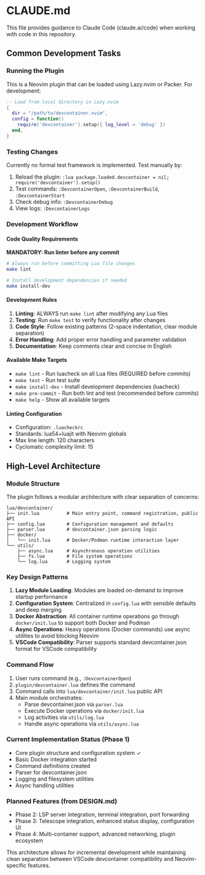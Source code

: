 # CLAUDE.md

This file provides guidance to Claude Code (claude.ai/code) when working with code in this repository.

## Common Development Tasks

### Running the Plugin
This is a Neovim plugin that can be loaded using Lazy.nvim or Packer. For development:
```lua
-- Load from local directory in Lazy.nvim
{
  dir = "/path/to/devcontainer.nvim",
  config = function()
    require('devcontainer').setup({ log_level = 'debug' })
  end,
}
```

### Testing Changes
Currently no formal test framework is implemented. Test manually by:
1. Reload the plugin: `:lua package.loaded.devcontainer = nil; require('devcontainer').setup()`
2. Test commands: `:DevcontainerOpen`, `:DevcontainerBuild`, `:DevcontainerStart`
3. Check debug info: `:DevcontainerDebug`
4. View logs: `:DevcontainerLogs`

### Development Workflow

#### Code Quality Requirements
**MANDATORY: Run linter before any commit**
```bash
# Always run before committing Lua file changes
make lint

# Install development dependencies if needed
make install-dev
```

#### Development Rules
1. **Linting**: ALWAYS run `make lint` after modifying any Lua files
2. **Testing**: Run `make test` to verify functionality after changes
3. **Code Style**: Follow existing patterns (2-space indentation, clear module separation)
4. **Error Handling**: Add proper error handling and parameter validation
5. **Documentation**: Keep comments clear and concise in English

#### Available Make Targets
- `make lint` - Run luacheck on all Lua files (REQUIRED before commits)
- `make test` - Run test suite
- `make install-dev` - Install development dependencies (luacheck)
- `make pre-commit` - Run both lint and test (recommended before commits)
- `make help` - Show all available targets

#### Linting Configuration
- Configuration: `.luacheckrc`
- Standards: lua54+luajit with Neovim globals
- Max line length: 120 characters
- Cyclomatic complexity limit: 15

## High-Level Architecture

### Module Structure
The plugin follows a modular architecture with clear separation of concerns:

```
lua/devcontainer/
├── init.lua          # Main entry point, command registration, public API
├── config.lua        # Configuration management and defaults
├── parser.lua        # devcontainer.json parsing logic
├── docker/
│   └── init.lua      # Docker/Podman runtime interaction layer
└── utils/
    ├── async.lua     # Asynchronous operation utilities
    ├── fs.lua        # File system operations
    └── log.lua       # Logging system
```

### Key Design Patterns

1. **Lazy Module Loading**: Modules are loaded on-demand to improve startup performance
2. **Configuration System**: Centralized in `config.lua` with sensible defaults and deep merging
3. **Docker Abstraction**: All container runtime operations go through `docker/init.lua` to support both Docker and Podman
4. **Async Operations**: Heavy operations (Docker commands) use async utilities to avoid blocking Neovim
5. **VSCode Compatibility**: Parser supports standard devcontainer.json format for VSCode compatibility

### Command Flow
1. User runs command (e.g., `:DevcontainerOpen`)
2. `plugin/devcontainer.lua` defines the command
3. Command calls into `lua/devcontainer/init.lua` public API
4. Main module orchestrates:
   - Parse devcontainer.json via `parser.lua`
   - Execute Docker operations via `docker/init.lua`
   - Log activities via `utils/log.lua`
   - Handle async operations via `utils/async.lua`

### Current Implementation Status (Phase 1)
- Core plugin structure and configuration system ✓
- Basic Docker integration started
- Command definitions created
- Parser for devcontainer.json
- Logging and filesystem utilities
- Async handling utilities

### Planned Features (from DESIGN.md)
- Phase 2: LSP server integration, terminal integration, port forwarding
- Phase 3: Telescope integration, enhanced status display, configuration UI
- Phase 4: Multi-container support, advanced networking, plugin ecosystem

This architecture allows for incremental development while maintaining clean separation between VSCode devcontainer compatibility and Neovim-specific features.